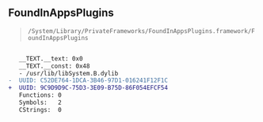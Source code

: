 ## FoundInAppsPlugins

> `/System/Library/PrivateFrameworks/FoundInAppsPlugins.framework/FoundInAppsPlugins`

```diff

   __TEXT.__text: 0x0
   __TEXT.__const: 0x48
   - /usr/lib/libSystem.B.dylib
-  UUID: C52DE764-1DCA-3B46-97D1-016241F12F1C
+  UUID: 9C9D9D9C-75D3-3E09-B75D-86F054EFCF54
   Functions: 0
   Symbols:   2
   CStrings:  0

```
